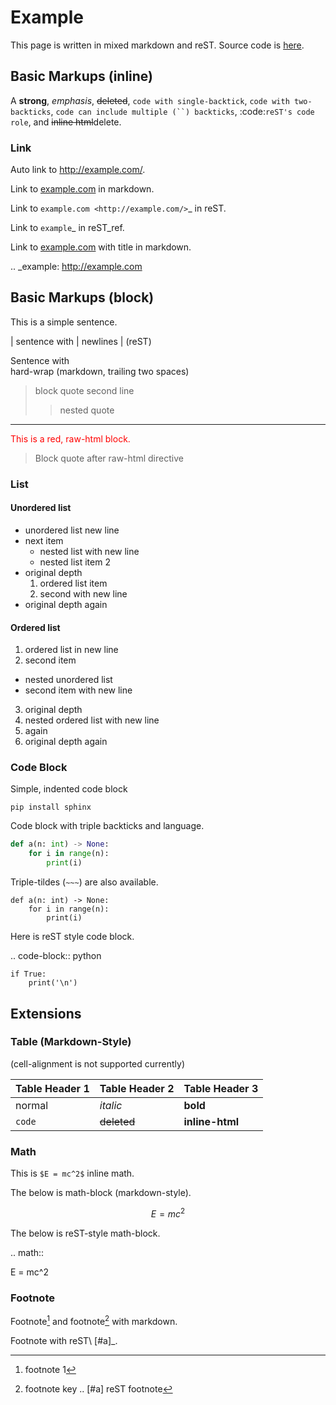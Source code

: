 # Example

This page is written in mixed markdown and reST.
Source code is [here](https://github.com/miyakogi/m2r/blob/master/docs/example.md).

## Basic Markups (inline)

A **strong**, *emphasis*, ~~deleted~~, `code with single-backtick`,
``code with two-backticks``, ```code can include multiple (``) backticks```,
:code:`reST's code role`, and <del>inline html</del>delete.

### Link

Auto link to http://example.com/.

Link to [example.com](http://example.com/) in markdown.

Link to `example.com <http://example.com/>`_ in reST.

Link to `example`_ in reST_ref.

Link to [example.com](http://example.com/ "example") with title in markdown.

.. _example: http://example.com


## Basic Markups (block)

This is a simple sentence.

| sentence with
| newlines
| (reST)

Sentence with  
hard-wrap (markdown, trailing two spaces)

> block quote
> second line
> > nested quote

---

<div style="color: red;">This is a red, raw-html block.</div>

> Block quote after raw-html directive

### List

#### Unordered list

* unordered list
  new line
* next item
  * nested list
    with new line
  * nested list item 2
* original depth
  1. ordered list item
  2. second
     with new line
* original depth again

#### Ordered list

1. ordered list
   in new line
2. second item
  * nested unordered list
  * second item
    with new line
3. original depth
  1. nested ordered list
     with new line
  2. again
4. original depth again

### Code Block

Simple, indented code block

    pip install sphinx

Code block with triple backticks and language.

```python
def a(n: int) -> None:
    for i in range(n):
        print(i)
```

Triple-tildes (`~~~`) are also available.

~~~
def a(n: int) -> None:
    for i in range(n):
        print(i)
~~~

Here is reST style code block.

.. code-block:: python

    if True:
        print('\n')

## Extensions

### Table (Markdown-Style)

(cell-alignment is not supported currently)

| Table Header 1 | Table Header 2 | Table Header 3 |
|----------------|----------------|----------------|
| normal         | *italic*       | **bold**       |
| `code` | ~~deleted~~  | <b>inline-html</b> |

### Math

This is `$E = mc^2$` inline math.

The below is math-block (markdown-style).

```math
E = mc^2
```

The below is reST-style math-block.

.. math::

   E = mc^2

### Footnote

Footnote[^1] and footnote[^key] with markdown.

Footnote with reST\ [#a]_.

<!-- footnote definition -->
[^1]: footnote 1
[^key]: footnote key
.. [#a] reST footnote
